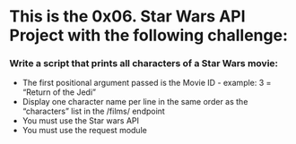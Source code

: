 # This is the 0x06. Star Wars API Project with the following challenge:
### Write a script that prints all characters of a Star Wars movie:

- The first positional argument passed is the Movie ID - example: 3 = “Return of the Jedi”
- Display one character name per line in the same order as the “characters” list in the /films/ endpoint
- You must use the Star wars API
- You must use the request module
